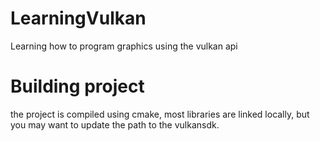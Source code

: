 # LearningVulkan
Learning how to program graphics using the vulkan api

# Building project
the project is compiled using cmake, most libraries are linked locally, but you may want to update the path to the vulkansdk.
